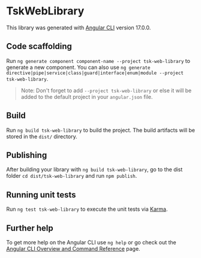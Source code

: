 # TskWebLibrary

This library was generated with [Angular CLI](https://github.com/angular/angular-cli) version 17.0.0.

## Code scaffolding

Run `ng generate component component-name --project tsk-web-library` to generate a new component. You can also use `ng generate directive|pipe|service|class|guard|interface|enum|module --project tsk-web-library`.
> Note: Don't forget to add `--project tsk-web-library` or else it will be added to the default project in your `angular.json` file. 

## Build

Run `ng build tsk-web-library` to build the project. The build artifacts will be stored in the `dist/` directory.

## Publishing

After building your library with `ng build tsk-web-library`, go to the dist folder `cd dist/tsk-web-library` and run `npm publish`.

## Running unit tests

Run `ng test tsk-web-library` to execute the unit tests via [Karma](https://karma-runner.github.io).

## Further help

To get more help on the Angular CLI use `ng help` or go check out the [Angular CLI Overview and Command Reference](https://angular.io/cli) page.
